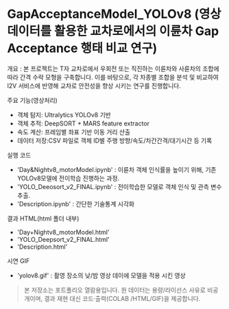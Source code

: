 # GapAcceptanceModel_YOLOv8 (영상 데이터를 활용한 교차로에서의 이륜차 Gap Acceptance 행태 비교 연구)

개요 :
본 프로젝트는 T자 교차로에서 우회전 또는 직진하는 이륜차와 사륜차의 조합에 따라 간격 수락 모형을 구축합니다. 이를 바탕으로, 각 차종별 조합을 분석 및 비교하여 I2V 서비스에 반영해 교차로 안전성을 향상 시키는 연구를 진행합니다. 

주요 기능(영상처리) 
- 객체 탐지: Ultralytics YOLOv8 기반
- 객체 추적: DeepSORT + MARS feature extractor
- 속도 계산: 프레임별 좌표 기반 이동 거리 산출
- 데이터 저장:CSV 파일로 객체 ID별 주행 방향/속도/차간간격/대기시간 등 기록
  
실행 코드 
- 'Day&Nightv8_motorModel.ipynb' : 이륜차 객체 인식률을 높이기 위해, 기존 YOLOv8모델에 전이학습 진행하는 과정.
- 'YOLO_Deeosort_v2_FINAL.ipynb' : 전이학습한 모델로 객체 인식 및 관측 변수 추출.
- 'Description.ipynb' : 간단한 기술통계 시각화

결과 HTML(html 폴더 내부) 
- 'Day+Nightv8_motorModel.html'
- 'YOLO_Deepsort_v2_FINAL.html'
- 'Description.html'

시연 GIF 
- 'yolov8.gif' : 촬영 장소의 낮/밤 영상 데이에 모델을 적용 시킨 영상
  
> 본 저장소는 포트폴리오 열람용입니다. 원 데이터는 용량/라이선스 사유로 비공개이며,
> 결과 재현 대신 코드·출력(COLAB /HTML/GIF)을 제공합니다.
